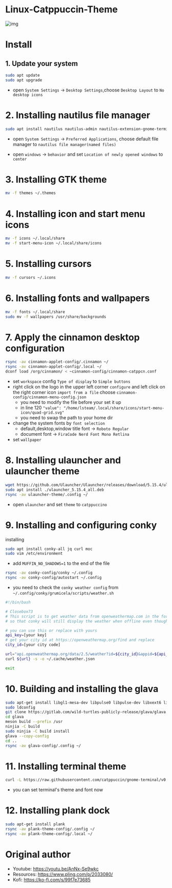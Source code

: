 # Linux-Catppuccin-Theme

![img](https://github.com/devcui/Linux-Catppuccin-Theme/blob/main/docs/screenshot.png)

# Install

## 1. Update your system

```bash
sudo apt update
sudo apt upgrade
```
- open `System Settings` -> `Desktop Settings`,choose `Desktop Layout` to `No desktop icons`

# 2. Installing nautilus file manager

```bash
sudo apt install nautilus nautilus-admin nautilus-extension-gnome-terminal
```

- open `System Settings` -> `Preferred Applications`, choose default file manager to `nautilus file manager(named files)`

- open `windows` -> `behavior` and set `Location of newly opened windows` to `center`

# 3. Installing GTK theme

```bash
mv -f themes ~/.themes
```

# 4. Installing icon and start menu icons

```bash
mv -f icons ~/.local/share
mv -f start-menu-icon ~/.local/share/icons
```

# 5. Installing cursors

```bash
mv -f cursors ~/.icons
```

# 6. Installing fonts and wallpapers

```bash
mv -f fonts ~/.local/share
sudo mv -f wallpapers /usr/share/backgrounds
```

# 7. Apply the cinnamon desktop configuration


```bash
rsync -av cinnamon-applet-config/.cinnamon ~/
rsync -av cinnamon-applet-config/.local ~/
dconf load /org/cinnamon/ < ~cinnamon-config/cinnamon-catppcn.conf
```

- set `workspace` config `Type of display` to `Simple buttons`
- right click on the logo in the upper left corner `configure` and left click on the right corner icon `import from a file` choose `cinnamon-config/cinnamon-menu-config.json`
    - you need to modify the file before your set it up
    - in line 120 `"value": "/home/lsteam/.local/share/icons/start-menu-icon/quad-grid.svg"`
    - you need to swap the path to your home dir
- change the system fonts by `font selection`
    - default,desktop,window title font -> `Roboto Regular`
    - document font -> `FiraCode Nerd Font Mono Retlina`
- set `wallpaper`

# 8. Installing ulauncher and ulauncher theme

```bash
wget https://github.com/Ulauncher/Ulauncher/releases/download/5.15.4/ulauncher_5.15.4_all.deb
sudo apt install ./ulauncher_5.15.4_all.deb
rsync -av ulauncher-theme/.config ~/
```

- open `ulauncher` and set `theme` to `catppuccino`

# 9. Installing and configuring conky

installing

```bash
sudo apt install conky-all jq curl moc
sudo vim /etc/environment
```
- add `MUFFIN_NO_SHADOWS=1` to the end of the file

```bash
rsync -av conky-config/conky ~/.config
rsync -av conky-config/autostart ~/.config
```

- you need to check the `conky weather config` from `~/.config/conky/grumicela/scripts/weather.sh`

```bash
#!/bin/bash

# Closebox73
# This script is to get weather data from openweathermap.com in the form of a json file
# so that conky will still display the weather when offline even though it doesn't up to date

# you can use this or replace with yours
api_key=[your key]
# get your city id at https://openweathermap.org/find and replace
city_id=[your city code]

url="api.openweathermap.org/data/2.5/weather?id=${city_id}&appid=${api_key}&cnt=5&units=metric&lang=en"
curl ${url} -s -o ~/.cache/weather.json

exit
```

# 10. Building and installing the glava

```bash
sudo apt-get install libgl1-mesa-dev libpulse0 libpulse-dev libxext6 libxext-dev libxrender-dev libxcomposite-dev liblua5.3-dev lua-lgi lua-filesystem libobs0 libobs-dev meson build-essential gcc git
sudo ldconfig
git clone https://gitlab.com/wild-turtles-publicly-release/glava/glava.git
cd glava
meson build --prefix /usr
ninjia -C build
sudo ninjia -C build install
glava --copy-config
cd ..
rsync -av glava-config/.config ~/
```

# 11. Installing terminal theme

```bash
curl -L https://raw.githubusercontent.com/catppuccin/gnome-terminal/v0.2.0/install.py | python3 -
```
- you can set terminal's theme and font now

# 12. Installing plank dock

```bash
sudo apt-get install plank
rsync -av plank-theme-config/.config ~/
rsync -av plank-theme-config/.local ~/
```


# Original author

- Youtube: https://youtu.be/AnNx-Se9wkc
- Resources: https://www.pling.com/p/2033080/
- Kofi: https://ko-fi.com/s/99f7e73685
